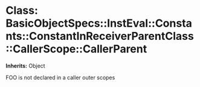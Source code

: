 # Class: BasicObjectSpecs::InstEval::Constants::ConstantInReceiverParentClass::CallerScope::CallerParent
**Inherits:** Object
    

FOO is not declared in a caller outer scopes



